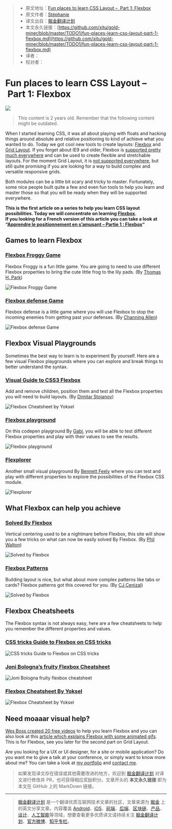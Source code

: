 > * 原文地址：[Fun places to learn CSS Layout –  Part 1: Flexbox](https://stephaniewalter.design/blog/fun-places-learn-css-layout-part-1-flexbox/)
> * 原文作者：[Stéphanie](https://stephaniewalter.design)
> * 译文出自：[掘金翻译计划](https://github.com/xitu/gold-miner)
> * 本文永久链接：[https://github.com/xitu/gold-miner/blob/master/TODO1/fun-places-learn-css-layout-part-1-flexbox.md](https://github.com/xitu/gold-miner/blob/master/TODO1/fun-places-learn-css-layout-part-1-flexbox.md)
> * 译者：
> * 校对者：

# Fun places to learn CSS Layout –  Part 1: Flexbox

![](https://stephaniewalter.design/wp-content/uploads/2017/05/flexboxfun.jpg)

> This content is 2 years old. Remember that the following content might be outdated.

When I started learning CSS, it was all about playing with floats and hacking things around absolute and relative positioning to kind of achieve what you wanted to do. Today we got cool new tools to create layouts: [Flexbox](https://www.w3.org/TR/css-flexbox-1/) and [Grid Layout](https://www.w3.org/TR/css3-grid-layout/). If you forget about IE9 and older, Flexbox is [supported pretty much everywhere](http://caniuse.com/#feat=flexbox) and can be used to create flexible and stretchable layouts. For the moment Grid Layout, it is [not supported everywhere](http://caniuse.com/#feat=css-grid), but still quite promising if you are looking for a way to build complex and versatile responsive grids.

Both modules can be a little bit scary and tricky to master. Fortunately, some nice people built quite a few and even fun tools to help you learn and master those so that you will be ready when they will be supported everywhere.

**This is the first article on a series to help you learn CSS layout possibilities. Today we will concentrate on learning [Flexbox](https://www.w3.org/TR/css-flexbox-1/).**  
**If you looking for a French version of this article you can take a look at “[Apprendre le positionnement en s’amusant – Partie 1 : Flexbox](https://www.creativejuiz.fr/blog/css-css3/apprendre-positionnement-flexbox-s-amusant)“**

## Games to learn Flexbox

### [Flexbox Froggy Game](http://flexboxfroggy.com/)

Flexbox Froggy is a fun little game. You are going to need to use different Flexbox properties to bring the cute little frog to the lily pads. (By [Thomas H. Park](https://twitter.com/thomashpark))  

![Flexbox Froggy Game](https://stephaniewalter.design/wp-content/uploads/2017/05/learn-flexbox-1-1040x734.png)

### [Flexbox defense Game](http://www.flexboxdefense.com/)

Flexbox defense is a little game where you will use Flexbox to stop the incoming enemies from getting past your defenses. (By [Channing Allen](https://twitter.com/ChanningAllen))  

![Flexbox defense Game](https://stephaniewalter.design/wp-content/uploads/2017/05/learn-flexbox-2-1040x734.png)

## Flexbox Visual Playgrounds

Sometimes the best way to learn is to experiment By yourself. Here are a few visual Flexbox playgrounds where you can explore and break things to better understand the syntax.

### [Visual Guide to CSS3 Flexbox](https://demos.scotch.io/visual-guide-to-css3-flexbox-flexbox-playground/demos/)

Add and remove children, position them and test all the Flexbox properties you will need to build layouts. (By [Dimitar Stojanov](https://twitter.com/justd100))  

![Flexbox Cheatsheet by Yoksel](https://stephaniewalter.design/wp-content/uploads/2017/05/learn-flexbox-5-1040x734.png)

### [Flexbox playground](http://codepen.io/enxaneta/full/adLPwv/)

On this codepen playground By [Gabi](https://twitter.com/w3unpocodetodo), you will be able to test different Flexbox properties and play with their values to see the results.  

![Flexbox playground](https://stephaniewalter.design/wp-content/uploads/2017/05/learn-flexbox-7-1040x734.png)

### [Flexplorer](http://bennettfeely.com/flexplorer/)

Another small visual playground By [Bennett Feely](https://twitter.com/bennettfeely) where you can test and play with different properties to explore the possibilities of the Flexbox CSS module.  

![Flexplorer](https://stephaniewalter.design/wp-content/uploads/2017/05/learn-flexbox-11-1040x734.png)

## What Flexbox can help you achieve

### [Solved By Flexbox](https://philipwalton.github.io/solved-by-flexbox/)

Vertical centering used to be a nightmare before Flexbox, this site will show you a few tricks on what can now be easily solved By Flexbox. (By [Phil Walton](https://twitter.com/philwalton))  

![Solved by Flexbox](https://stephaniewalter.design/wp-content/uploads/2017/05/learn-flexbox-9-1040x734.png)

### [Flexbox Patterns](http://www.flexboxpatterns.com/home)

Building layout is nice, but what about more complex patterns like tabs or cards? Flexbox patterns got this covered for you. (By [CJ Cenizal](https://twitter.com/thecjcenizal))  

![Solved by Flexbox](https://stephaniewalter.design/wp-content/uploads/2017/05/learn-flexbox-8-1040x734.png)

## Flexbox Cheatsheets

The Flexbox syntax is not always easy, here are a few cheatsheets to help you remember the different properties and values.

### [CSS tricks Guide to Flexbox on CSS tricks](https://css-tricks.com/snippets/css/a-guide-to-flexbox/)

![CSS tricks Guide to Flexbox on CSS tricks](https://stephaniewalter.design/wp-content/uploads/2017/05/learn-flexbox-3-1040x734.png)

### [Joni Bologna’s fruity Flexbox Cheatsheet](http://jonibologna.com/flexbox-cheatsheet/)

![Joni Bologna fruity flexbox cheatsheet](https://stephaniewalter.design/wp-content/uploads/2017/05/learn-flexbox-4-1040x734.png)

### [Flexbox Cheatsheet By Yoksel](http://yoksel.github.io/flex-cheatsheet/)

![Flexbox Cheatsheet by Yoksel](https://stephaniewalter.design/wp-content/uploads/2017/05/learn-flexbox-6-1040x734.png)

## Need moaaar visual help?

[Wes Boss created 20 free videos](https://flexbox.io/#/) to help you learn Flexbox and you can also look at this [article which explains Flexbox with some animated gifs](https://medium.freecodecamp.com/an-animated-guide-to-flexbox-d280cf6afc35).  
This is for Flexbox, see you later for the second part on Grid Layout.

Are you looking for a UX or UI designer, for a site or mobile application? Do you want me to give a talk at your conference, or simply want to know more about me? You can take a look at [my portfolio](https://stephaniewalter.design/#work) and [contact me](#contact).

> 如果发现译文存在错误或其他需要改进的地方，欢迎到 [掘金翻译计划](https://github.com/xitu/gold-miner) 对译文进行修改并 PR，也可获得相应奖励积分。文章开头的 **本文永久链接** 即为本文在 GitHub 上的 MarkDown 链接。

---

> [掘金翻译计划](https://github.com/xitu/gold-miner) 是一个翻译优质互联网技术文章的社区，文章来源为 [掘金](https://juejin.im) 上的英文分享文章。内容覆盖 [Android](https://github.com/xitu/gold-miner#android)、[iOS](https://github.com/xitu/gold-miner#ios)、[前端](https://github.com/xitu/gold-miner#前端)、[后端](https://github.com/xitu/gold-miner#后端)、[区块链](https://github.com/xitu/gold-miner#区块链)、[产品](https://github.com/xitu/gold-miner#产品)、[设计](https://github.com/xitu/gold-miner#设计)、[人工智能](https://github.com/xitu/gold-miner#人工智能)等领域，想要查看更多优质译文请持续关注 [掘金翻译计划](https://github.com/xitu/gold-miner)、[官方微博](http://weibo.com/juejinfanyi)、[知乎专栏](https://zhuanlan.zhihu.com/juejinfanyi)。
